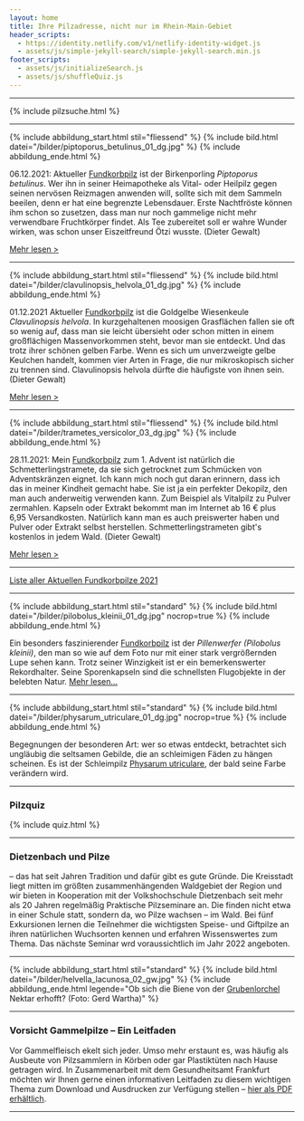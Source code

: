```yaml
---
layout: home
title: Ihre Pilzadresse, nicht nur im Rhein-Main-Gebiet
header_scripts:
  - https://identity.netlify.com/v1/netlify-identity-widget.js
  - assets/js/simple-jekyll-search/simple-jekyll-search.min.js
footer_scripts:
  - assets/js/initializeSearch.js
  - assets/js/shuffleQuiz.js
---
```

- - -

{% include pilzsuche.html %}

- - -

{% include abbildung_start.html stil="fliessend" %}
{% include bild.html datei="/bilder/piptoporus_betulinus_01_dg.jpg" %}
{% include abbildung_ende.html %}

06.12.2021: Aktueller [Fundkorbpilz](AA "Glossar-") ist der Birkenporling *Piptoporus betulinus*. Wer ihn in seiner Heimapotheke als Vital- oder Heilpilz gegen seinen nervösen Reizmagen anwenden will, sollte sich mit dem Sammeln beeilen, denn er hat eine begrenzte Lebensdauer. Erste Nachtfröste können ihm schon so zusetzen, dass man nur noch gammelige nicht mehr verwendbare Fruchtkörper findet. Als Tee zubereitet soll er wahre Wunder wirken, was schon unser Eiszeitfreund Ötzi wusste. (Dieter Gewalt) 

[Mehr lesen >](/pilze/piptoporus-betulinus-birkenporling)

<div style="clear:  both"></div>

- - -

{% include abbildung_start.html stil="fliessend" %}
{% include bild.html datei="/bilder/clavulinopsis_helvola_01_dg.jpg" %}
{% include abbildung_ende.html %}

01.12.2021 Aktueller [Fundkorbpilz](AA "Glossar-") ist die Goldgelbe Wiesenkeule *Clavulinopsis helvola*. In kurzgehaltenen moosigen Grasflächen fallen sie oft so wenig auf, dass man sie leicht übersieht oder schon mitten in einem großflächigen Massenvorkommen steht, bevor man sie entdeckt. Und das trotz ihrer schönen gelben Farbe. Wenn es sich um unverzweigte gelbe Keulchen handelt, kommen vier Arten in Frage, die nur mikroskopisch sicher zu trennen sind. Clavulinopsis helvola dürfte die häufigste von ihnen sein. (Dieter Gewalt)

[Mehr lesen >](/pilze/clavulinopsis-helvola-goldgelbe-wiesenkeule)

<div style="clear:  both"></div>

- - -

{% include abbildung_start.html stil="fliessend" %}
{% include bild.html datei="/bilder/trametes_versicolor_03_dg.jpg" %}
{% include abbildung_ende.html %}

28.11.2021: Mein [Fundkorbpilz](AA "Glossar-") zum 1. Advent ist natürlich die Schmetterlingstramete, da sie sich getrocknet zum Schmücken von Adventskränzen eignet. Ich kann mich noch gut daran erinnern, dass ich das in meiner Kindheit gemacht habe. Sie ist ja ein perfekter Dekopilz, den man auch anderweitig verwenden kann. Zum Beispiel als Vitalpilz zu Pulver zermahlen. Kapseln oder Extrakt bekommt man im Internet ab 16 € plus 6,95 Versandkosten. Natürlich kann man es auch preiswerter haben und Pulver oder Extrakt selbst herstellen. Schmetterlingstrameten gibt's kostenlos in jedem Wald. (Dieter Gewalt)

[Mehr lesen >](/pilze/trametes-versicolor-schmetterlingstramete)

<div style="clear:  both"></div>

- - -

[Liste aller Aktuellen Fundkorbpilze 2021](/artikel/liste-aller-aktuellen-fundkorbpilze-2021.html)

- - -

{% include abbildung_start.html stil="standard" %}
{% include bild.html datei="/bilder/pilobolus_kleinii_01_dg.jpg" nocrop=true %}
{% include abbildung_ende.html %}

Ein besonders faszinierender [Fundkorbpilz](AA "Glossar-") ist der *Pillenwerfer (Pilobolus kleinii)*, den man so wie auf dem Foto nur mit einer stark vergrößernden Lupe sehen kann. Trotz seiner Winzigkeit ist er ein bemerkenswerter Rekordhalter. Seine Sporenkapseln sind die schnellsten Flugobjekte in der belebten Natur. [Mehr lesen...](/pilze/pilobolus-kleinii-pillenwerfer)

- - -

{% include abbildung_start.html stil="standard" %}
{% include bild.html datei="/bilder/physarum_utriculare_01_dg.jpg" nocrop=true %}
{% include abbildung_ende.html %}

Begegnungen der besonderen Art: wer so etwas entdeckt, betrachtet sich ungläubig die seltsamen Gebilde, die an schleimigen Fäden zu hängen scheinen. Es ist der Schleimpilz [Physarum utriculare](/pilze/physarum-utriculare-fadenfruchtschleimpilz), der bald seine Farbe verändern wird.

- - -

### Pilzquiz

{% include quiz.html %}

- - -

### Dietzenbach und Pilze

– das hat seit Jahren Tradition und dafür gibt es gute Gründe. Die Kreisstadt liegt mitten im größten zusammenhängenden Waldgebiet der Region und wir bieten in Kooperation mit der Volkshochschule Dietzenbach seit mehr als 20 Jahren regelmäßig Praktische Pilzseminare an. Die finden nicht etwa in einer Schule statt, sondern da, wo Pilze wachsen – im Wald. Bei fünf Exkursionen lernen die Teilnehmer die wichtigsten Speise- und Giftpilze an ihren natürlichen Wuchsorten kennen und erfahren Wissenswertes zum Thema. Das nächste Seminar wrd voraussichtlich im Jahr 2022 angeboten.  

- - -

{% include abbildung_start.html stil="standard" %}
{% include bild.html datei="/bilder/helvella_lacunosa_02_gw.jpg" %}
{% include abbildung_ende.html legende="Ob sich die Biene von der <a href='/pilze/helvella-lacunosa-grubenlorchel'>Grubenlorchel</a> Nektar erhofft?  (Foto: Gerd Wartha)" %}

- - -

### Vorsicht Gammelpilze – Ein Leitfaden

Vor Gammelfleisch ekelt sich jeder. Umso mehr erstaunt es, was häufig als Ausbeute von Pilzsammlern in Körben oder gar Plastiktüten nach Hause getragen wird. In Zusammenarbeit mit dem Gesundheitsamt Frankfurt möchten wir Ihnen gerne einen informativen Leitfaden zu diesem wichtigen Thema zum Download und Ausdrucken zur Verfügung stellen – [hier als PDF erhältlich](/assets/docs/Fundkorb.de-Gammelpilze.pdf).

- - -
